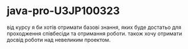 # java-pro-U3JP100323
від курсу я би хотів отримати базові знання, яких буде достатьо для проходження співбесіди та отримання роботи. також хочу отримати досвід роботи над невеликим проектом.